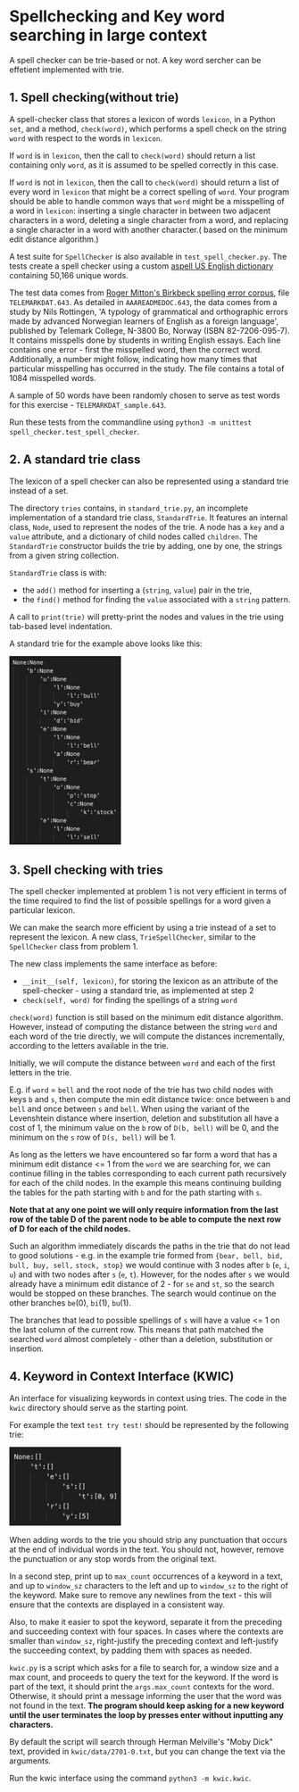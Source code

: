 # Spellchecking and Key word searching in large context
A spell checker can be trie-based or not. A key word sercher can be effetient implemented with trie.

## 1. Spell checking(without trie)

A spell-checker class that stores a lexicon of words `lexicon`, in a
Python `set`, and a method, `check(word)`, which performs a spell check
on the string `word` with respect to the words in `lexicon`. 

If `word` is in `lexicon`, then the call to `check(word)` should return a list containing
only `word`, as it is assumed to be spelled correctly in this case.

If `word` is not in `lexicon`, then the call to `check(word)` should return a list of every
word in `lexicon` that might be a correct spelling of `word`. Your program should
be able to handle common ways that `word` might be a misspelling of a word in
`lexicon`: inserting a single character in between two adjacent characters in a
word, deleting a single character from a word, and replacing a single character
in a word with another character.( based on the
minimum edit distance algorithm.)


A test suite for `SpellChecker` is also available in `test_spell_checker.py`. The
tests create a spell checker using a custom 
[aspell US English dictionary](http://app.aspell.net/create) containing 50,166 unique words. 

The test data comes from [Roger Mitton's Birkbeck spelling error
corpus](https://ota.bodleian.ox.ac.uk/repository/xmlui/handle/20.500.12024/0643),
file `TELEMARKDAT.643`. As detailed in `AAAREADMEDOC.643`, the data comes from a
study by Nils Rottingen, 'A  typology  of grammatical and orthographic errors
made by advanced  Norwegian  learners  of  English  as  a  foreign  language',
published by Telemark College, N-3800 Bo, Norway (ISBN 82-7206-095-7). It
contains misspells done by students in writing English essays. Each line
contains one error - first the misspelled word, then the correct word.
Additionally, a number might follow, indicating how many times that particular
misspelling has occurred in the study. The file contains a total of 1084
misspelled words. 

A sample of 50 words have been randomly chosen to serve as
test words for this exercise - `TELEMARKDAT_sample.643`.

Run these tests from the commandline using
`python3 -m unittest spell_checker.test_spell_checker`.

## 2. A standard trie class

The lexicon of a spell checker can also be represented using a standard trie
instead of a set. 

The directory `tries` contains, in `standard_trie.py`, an incomplete
implementation of a standard trie class, `StandardTrie`. It features an internal
class, `Node`, used to represent the nodes of the trie. A node has a `key` and a
`value` attribute, and a dictionary of
child nodes called `children`. The `StandardTrie` constructor builds the trie
by adding, one by one, the strings from a given string collection.

`StandardTrie` class is with:
- the `add()` method for inserting a (`string`, `value`) pair in the trie, 
- the `find()` method for finding the `value` associated with a `string` pattern.

A call to `print(trie)` will pretty-print the nodes and values in the
trie using tab-based level indentation.

A standard trie for the example above looks like this:

<img src="img/standard_trie.png" alt="word matching trie" width="200"/>

## 3. Spell checking with tries

The spell checker implemented at problem 1 is not very
efficient in terms of the time required to find the list of possible spellings
for a word given a particular lexicon.

We can make the search more efficient by using a trie instead of a set to
represent the lexicon. A new class, `TrieSpellChecker`, similar to the
`SpellChecker` class from problem 1.

The new class implements the same interface as before:

- `__init__(self, lexicon)`, for storing the lexicon as an attribute of the spell-checker - using
 a standard trie, as implemented at step 2
- `check(self, word)` for finding the spellings of a string `word`

`check(word)` function is still based on the minimum edit distance
algorithm. However, instead of computing the distance between the string `word` and
each word of the trie directly, we will compute the distances incrementally,
according to the letters available in the trie. 

Initially, we will compute the distance between `word` and each of the first letters
in the trie. 

E.g. if `word` = `bell` and the root node of the trie has two child nodes with keys `b`
and `s`, then compute the min edit distance twice: once between `b` and `bell`
and once between `s` and `bell`. When using the variant of the Levenshtein
distance where insertion, deletion and substitution all have a cost of 1, the
minimum value on the `b` row of `D(b, bell)` will be 0, and the minimum on the `s` row
of `D(s, bell)` will be 1.

As long as the letters we have encountered so far form a word that has a minimum
edit distance <= 1 from the `word` we are searching for, we can continue filling
in the tables corresponding to each current path recursively for each of the
child nodes. In the example this means continuing building the tables for the
path starting with `b` and for the path starting with `s`.

__Note that at any one point we will only require information from the last row
of the table D of the parent node to be able to compute the next row of D for
each of the child nodes.__

Such an algorithm immediately discards the paths in the trie that do not lead to
good solutions - e.g. in the example trie formed from `{bear, bell, bid, bull, buy, sell,`
`stock, stop}` we would continue with 3 nodes after `b` (`e`, `i`, `u`) and with two nodes after
`s` (`e`, `t`). However, for the nodes after `s` we would already have a minimum
edit distance of 2 - for `se` and `st`, so the search would be stopped on these
branches. The search would continue on the other branches `be`(0), `bi`(1),
`bu`(1). 

The branches that lead to possible spellings of `s` will have a value <= 1 on
the last column of the current row. This means that path matched the searched
`word` almost completely - other than a deletion, substitution or insertion.

 ## 4. Keyword in Context Interface (KWIC)

An interface for visualizing keywords in context using tries. The
code in the `kwic` directory should serve as the starting point. 


For example the text `test try test!` should be represented by the following
trie:

<img src="img/word_matching_trie.png" alt="word matching trie" width="200"/>

When adding words to the trie you should strip any punctuation that occurs at
the end of individual words in the text. You should not, however, remove the
punctuation or any stop words from the original text. 


In a second step, print up to `max_count` occurrences of a
keyword in a text, and up to `window_sz` characters to the left and up to `window_sz`
to the right of the keyword. Make sure to remove any newlines from the text -
this will ensure that the contexts are displayed in a consistent way. 

Also, to make it easier to spot the keyword, separate it from the
preceding and succeeding context with four spaces. In cases where the contexts are
smaller than `window_sz`, right-justify the preceding context and
left-justify the succeeding context, by padding them with spaces as needed.

`kwic.py` is a script which asks for a file to search for, a window size and a
max count, and proceeds to query the text for the keyword. If the word is part
of the text, it should print the `args.max_count` contexts for the word.
Otherwise, it should print a message informing the  user that the word
was not found in the text.
__The program should keep asking for a new keyword until the user terminates the
loop by presses enter without inputting any characters.__

By default the script will search through Herman Melville's "Moby Dick" text,
provided in `kwic/data/2701-0.txt`, but you can change the text via the arguments.


Run the kwic interface using the command `python3 -m kwic.kwic`.

